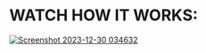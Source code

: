 # WATCH HOW IT WORKS:

[![Screenshot 2023-12-30 034632](https://github.com/RyanTolbert/ArtGenerator/assets/99290261/2880036f-a42e-44d1-ab98-a441e9401ce2)](https://drive.google.com/file/d/1DZFqRhjr7G8CuP650DuZTnNlGOv0FEW6/view?usp=sharing)


